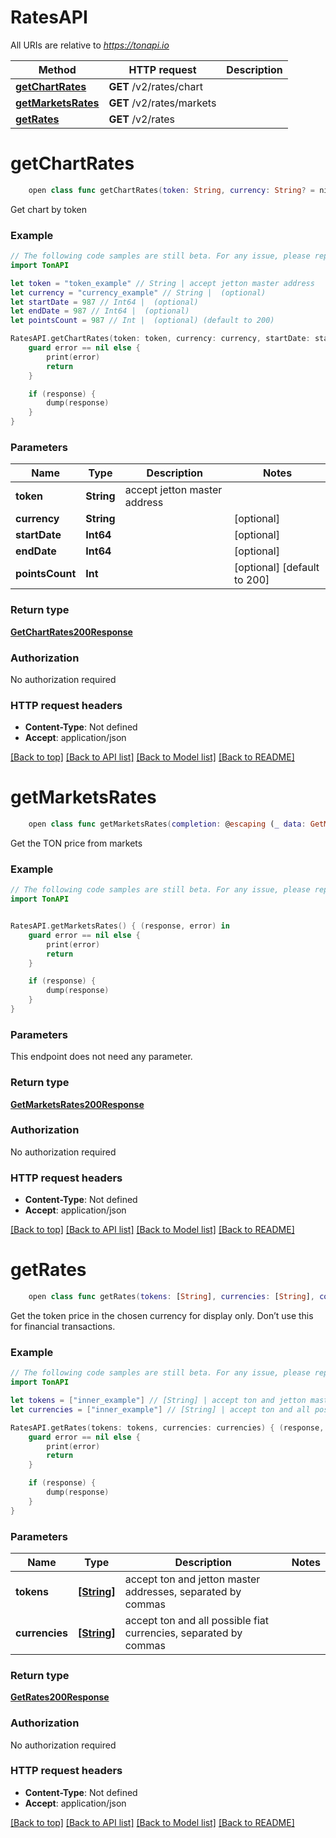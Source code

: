 # RatesAPI

All URIs are relative to *https://tonapi.io*

Method | HTTP request | Description
------------- | ------------- | -------------
[**getChartRates**](RatesAPI.md#getchartrates) | **GET** /v2/rates/chart | 
[**getMarketsRates**](RatesAPI.md#getmarketsrates) | **GET** /v2/rates/markets | 
[**getRates**](RatesAPI.md#getrates) | **GET** /v2/rates | 


# **getChartRates**
```swift
    open class func getChartRates(token: String, currency: String? = nil, startDate: Int64? = nil, endDate: Int64? = nil, pointsCount: Int? = nil, completion: @escaping (_ data: GetChartRates200Response?, _ error: Error?) -> Void)
```



Get chart by token

### Example
```swift
// The following code samples are still beta. For any issue, please report via http://github.com/OpenAPITools/openapi-generator/issues/new
import TonAPI

let token = "token_example" // String | accept jetton master address
let currency = "currency_example" // String |  (optional)
let startDate = 987 // Int64 |  (optional)
let endDate = 987 // Int64 |  (optional)
let pointsCount = 987 // Int |  (optional) (default to 200)

RatesAPI.getChartRates(token: token, currency: currency, startDate: startDate, endDate: endDate, pointsCount: pointsCount) { (response, error) in
    guard error == nil else {
        print(error)
        return
    }

    if (response) {
        dump(response)
    }
}
```

### Parameters

Name | Type | Description  | Notes
------------- | ------------- | ------------- | -------------
 **token** | **String** | accept jetton master address | 
 **currency** | **String** |  | [optional] 
 **startDate** | **Int64** |  | [optional] 
 **endDate** | **Int64** |  | [optional] 
 **pointsCount** | **Int** |  | [optional] [default to 200]

### Return type

[**GetChartRates200Response**](GetChartRates200Response.md)

### Authorization

No authorization required

### HTTP request headers

 - **Content-Type**: Not defined
 - **Accept**: application/json

[[Back to top]](#) [[Back to API list]](../README.md#documentation-for-api-endpoints) [[Back to Model list]](../README.md#documentation-for-models) [[Back to README]](../README.md)

# **getMarketsRates**
```swift
    open class func getMarketsRates(completion: @escaping (_ data: GetMarketsRates200Response?, _ error: Error?) -> Void)
```



Get the TON price from markets

### Example
```swift
// The following code samples are still beta. For any issue, please report via http://github.com/OpenAPITools/openapi-generator/issues/new
import TonAPI


RatesAPI.getMarketsRates() { (response, error) in
    guard error == nil else {
        print(error)
        return
    }

    if (response) {
        dump(response)
    }
}
```

### Parameters
This endpoint does not need any parameter.

### Return type

[**GetMarketsRates200Response**](GetMarketsRates200Response.md)

### Authorization

No authorization required

### HTTP request headers

 - **Content-Type**: Not defined
 - **Accept**: application/json

[[Back to top]](#) [[Back to API list]](../README.md#documentation-for-api-endpoints) [[Back to Model list]](../README.md#documentation-for-models) [[Back to README]](../README.md)

# **getRates**
```swift
    open class func getRates(tokens: [String], currencies: [String], completion: @escaping (_ data: GetRates200Response?, _ error: Error?) -> Void)
```



Get the token price in the chosen currency for display only. Don’t use this for financial transactions.

### Example
```swift
// The following code samples are still beta. For any issue, please report via http://github.com/OpenAPITools/openapi-generator/issues/new
import TonAPI

let tokens = ["inner_example"] // [String] | accept ton and jetton master addresses, separated by commas
let currencies = ["inner_example"] // [String] | accept ton and all possible fiat currencies, separated by commas

RatesAPI.getRates(tokens: tokens, currencies: currencies) { (response, error) in
    guard error == nil else {
        print(error)
        return
    }

    if (response) {
        dump(response)
    }
}
```

### Parameters

Name | Type | Description  | Notes
------------- | ------------- | ------------- | -------------
 **tokens** | [**[String]**](String.md) | accept ton and jetton master addresses, separated by commas | 
 **currencies** | [**[String]**](String.md) | accept ton and all possible fiat currencies, separated by commas | 

### Return type

[**GetRates200Response**](GetRates200Response.md)

### Authorization

No authorization required

### HTTP request headers

 - **Content-Type**: Not defined
 - **Accept**: application/json

[[Back to top]](#) [[Back to API list]](../README.md#documentation-for-api-endpoints) [[Back to Model list]](../README.md#documentation-for-models) [[Back to README]](../README.md)

